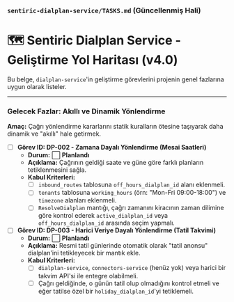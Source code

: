 ### **`sentiric-dialplan-service/TASKS.md` (Güncellenmiş Hali)**

# 🗺️ Sentiric Dialplan Service - Geliştirme Yol Haritası (v4.0)

Bu belge, `dialplan-service`'in geliştirme görevlerini projenin genel fazlarına uygun olarak listeler.

---

### **Gelecek Fazlar: Akıllı ve Dinamik Yönlendirme**

**Amaç:** Çağrı yönlendirme kararlarını statik kuralların ötesine taşıyarak daha dinamik ve "akıllı" hale getirmek.

-   [ ] **Görev ID: DP-002 - Zamana Dayalı Yönlendirme (Mesai Saatleri)**
    -   **Durum:** ⬜ **Planlandı**
    -   **Açıklama:** Çağrının geldiği saate ve güne göre farklı planların tetiklenmesini sağla.
    -   **Kabul Kriterleri:**
        -   [ ] `inbound_routes` tablosuna `off_hours_dialplan_id` alanı eklenmeli.
        -   [ ] `tenants` tablosuna `working_hours` (örn: "Mon-Fri 09:00-18:00") ve `timezone` alanları eklenmeli.
        -   [ ] `ResolveDialplan` mantığı, çağrı zamanını kiracının zaman dilimine göre kontrol ederek `active_dialplan_id` veya `off_hours_dialplan_id` arasında seçim yapmalı.

-   [ ] **Görev ID: DP-003 - Harici Veriye Dayalı Yönlendirme (Tatil Takvimi)**
    -   **Durum:** ⬜ **Planlandı**
    -   **Açıklama:** Resmi tatil günlerinde otomatik olarak "tatil anonsu" dialplan'ini tetikleyecek bir mantık ekle.
    -   **Kabul Kriterleri:**
        -   [ ] `dialplan-service`, `connectors-service` (henüz yok) veya harici bir takvim API'si ile entegre olabilmeli.
        -   [ ] Çağrı geldiğinde, o günün tatil olup olmadığını kontrol etmeli ve eğer tatilse özel bir `holiday_dialplan_id`'yi tetiklemeli.